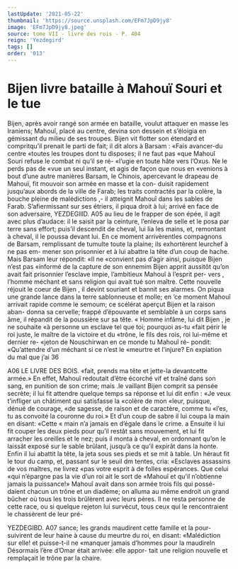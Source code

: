 ```yaml
---
lastUpdate: '2021-05-22'
thumbnail: 'https://source.unsplash.com/EFm7JpD9jy8'
image: 'EFm7JpD9jy8.jpeg'
source: tome VII - livre des rois - P. 404
reign: 'Yezdegird'
tags: []
order: '013'
---
```


# Bijen livre bataille à Mahouï Souri et le tue

Bijen, après avoir rangé son armée en bataille,
voulut attaquer en masse les Iraniens; Mahouî, placé au centre, devina son dessein et s’éloigia en gémissant du milieu de ses troupes. Bijen vit flotter son étendard et compritqu’il prenait le parti de fait;
il dit alors à Barsam : «Fais avancer-du centre «toutes les troupes dont tu disposes; il ne faut pas «que Mahouî Souri refuse le combat ni qu’il se ré-
«l’ugie en toute hâte vers l’Oxus. Ne le perds pas de
«vue un seul instant, et agis de façon que nous en «venions à bout d’une autre manières
Barsam, le Chinois, apercevant le drapeau de Mahouï, fit mouvoir son armée en masse et la con- duisit rapidement jusqu’aux abords de la ville de Farab; les traits contractés par la colère, la bouche pleine de malédictions ,- il atteignit Mahouî dans les sables de Farab. S’afiermissant sur ses étriers, il
piqua droit à lui; arrivé en face de son adversaire,
YEZDEGlllD. A05 au lieu de le frapper de son épée, il agit avec plus
d’audace: il le saisit par la ceinture, l’enleva de selle
et le posa par terre sans effort; puis’il descendit de cheval, lui lia les mains, et, remontant à cheval, il le poussa devant lui. En ce moment arrivèrentles compagnons de Barsam, remplissant de tumulte toute la plaine; ils exhortèrent leurchef à ne pas em- mener son prisonnier et à lui abattre la tête d’un
coup de hache. Mais Barsam leur répondit: «Il ne «convient pas d’agir ainsi, puisque Bijen n’est pas «informé de la capture de son ennemim
Bijen apprit aussitôt qu’on avait fait prisonnier l’esclave impie, l’ambitieux Mahouî à l’esprit per-
vers , l’homme méchant et sans religion qui avait tué
son maître. Cette nouvelle réjouit le coeur de Bijen ,
il devint souriant et bannit ses alarmes. On piqua une grande lance dans la terre sablonneuse et molle; en ’ce moment Mahouî arrivait rapide comme le semoum; ce scélérat aperçut Bijen et la raison aban-
donna sa cervelle; frappé d’épouvante et semblable
à un corps sans âme, il répandit de la poussière sur
sa tête. « Homme infâme, lui dit Bijen , je ne souhaite «à personne un esclave tel que toi; pourquoi as-tu «fait périr le roi juste, le maître de la victoire et du «trône, le fils des rois, roi lui-même et dernier re- «jeton de Nouschirwan en ce monde tu Mahouî ré- pondit: «Qu’attendre d’un méchant si ce n’est le
«meurtre et l’injure? En expiation du mal que j’ai
36

A06 LE LIVRE DES BOIS.
«fait, prends ma tête et jette-la devantcette armée.» En effet, Mahouî redoutait d’être écorché vif et traîné
dans son sang, en punition de son crime; mais .le vaillant Bijen comprit sa pensée secrète; il lui fit attendre quelque temps sa réponse et lui dit enfin : «Je veux t’infliger un châtiment qui satisfasse la
«colère de mon «leur, puisque, dénué de courage,
«de sagesse, de raison et de caractère, comme tu «l’es, tu as convoité la couronne du roi.» Et d’un
coup de sabre il lui coupa la main en disant: «Cette
« main n’a jamais en d’égale dans le crime. a Ensuite
il lui fit couper les deux pieds pour qu’il restât sans mouvement, et lui fit arracher les oreilles et le nez; puis il monta à cheval, en ordonnant qu’on le laissât
exposé sur le sable brûlant, jusqu’à ce qu’il expirât
dans la honte. Enfin il lui abattit la tête, la jeta sous ses pieds et se mit à table. Un héraut fit le tour du camp, et, passant sur le seuil dm tentes, cria: «Esclaves assassins de vos maîtres, ne livrez «pas votre esprit à de folles espérances. Que celui
«qui n’épargne pas la vie d’un roi ait le sort de «Mahouî et qu’il n’obtienne jamais la puissance!»
Mahouî avait dans son armée trois fils qui possé- daient chacun un trône et un diadème; on alluma au même endroit un grand bûcher où tous les trois brûlèrent avec leurs pères. Il ne resta personne de cette race, ou si quelque rejeton lui survécut, tous
ceux qui le rencontraient le chassèrent de leur pré-

YEZDEGIBD. A07 sance; les grands maudirent cette famille et la pour-
suivirent de leur haine à cause du meurtre du roi, en disant: «Malédiction sur elle! et puisse-t-il ne «manquer jamais d’hommes pour la maudireln
Désormais l’ère d’Omar était arrivée: elle appor-
tait une religion nouvelle et remplaçait le trône par la chaire.
